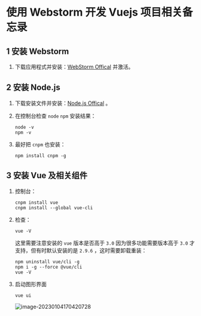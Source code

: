 # 使用 Webstorm 开发 Vuejs 项目相关备忘录

## 1 安装 Webstorm

1. 下载应用程式并安装：[WebStorm Offical](https://www.jetbrains.com/webstorm/) 并激活。

## 2 安装 Node.js

1. 下载安装文件并安装：[Node.js Offical](http://nodejs.cn/download/)  。

2. 在控制台检查 `node` `npm` 安装结果：

   ```shell
   node -v
   npm -v
   ```

3. 最好把 `cnpm` 也安装：

   ```shell
   npm install cnpm -g
   ```

## 3 安装 Vue 及相关组件

1. 控制台：

   ```shell
   cnpm install vue
   cnpm install --global vue-cli
   ```

2. 检查：

   ```shell
   vue -V
   ```

   这里需要注意安装的 `vue` 版本是否高于 `3.0` 因为很多功能需要版本高于 `3.0` 才支持，但有时默认安装的是 `2.9.6` ，这时需要卸载重装：

   ```shell
   npm uninstall vue/cli -g
   npm i -g --force @vue/cli
   vue -V
   ```

3. 启动图形界面

   ```shell
   vue ui
   ```

   ![image-20230104170420728](D:\git_repo\i-love-coding\js\WebstormVueDevSetup\readme\img\image-20230104170420728.png)

